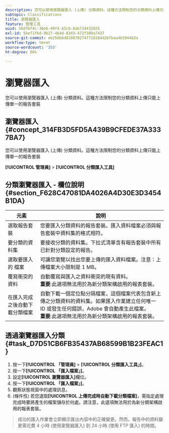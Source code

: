 ```yaml
---
description: 您可以使用瀏覽器匯入 (上傳) 分類資料。這種方法限制您的分類資料上傳只能上傳單一的報告套裝
subtopic: Classifications
title: 瀏覽器匯入
feature: 管理工具
uuid: 56dfbf4c-36e6-49f4-b5cb-8ab714432825
exl-id: 5bef1f6d-9b27-464d-8343-472f300a7437
source-git-commit: eb256b6d8308792747710284d2bfbaa4b5044b2a
workflow-type: tm+mt
source-wordcount: '353'
ht-degree: 86%

---
```


# 瀏覽器匯入

您可以使用瀏覽器匯入 (上傳) 分類資料。這種方法限制您的分類資料上傳只能上傳單一的報告套裝

## 瀏覽器匯入 {#concept_314FB3D5FD5A439B9CFEDE37A3337BA7}

您可以使用瀏覽器匯入 (上傳) 分類資料。這種方法限制您的分類資料上傳只能上傳單一的報告套裝

**[!UICONTROL 管理員]** > **[!UICONTROL 分類匯入工具]**

## 分類瀏覽器匯入 - 欄位說明 {#section_F628C47081DA4026A4D30E3D3454B1DA}

| 元素 | 說明 |
| --- | --- |
| 選取報告套裝 | 您要匯入分類資料的報告套裝。匯入資料檔案必須與報告套裝中資料集的格式相符。 |
| 要分類的資料集 | 要接收分類的資料集。下拉式清單含有報告套裝中所有已針對分類設定的報告。 |
| 選取要匯入的 檔案 | 可讓您瀏覽以找出您要上傳的匯入資料檔案。注意：上傳檔案大小限制是 1 MB。 |
| 覆寫衝突的資料 | 自動覆寫與匯入之資料衝突的現有資料。<br>**重要**:此選項無法用於為新分類架構啟用的報表套裝。 |
| 在匯入完成之後自動下載分類檔案 | 自動下載一個定位點分隔檔案，這個檔案代表包含新上傳之分類資料的資料集。如果匯入作業建立任何唯一 ID 或發生任何錯誤，Adobe 會自動產生此檔案。<br>**重要**:此選項無法用於為新分類架構啟用的報表套裝。 |


## 透過瀏覽器匯入分類 {#task_D7D51CB6FB35437AB68599B1B23FEAC1}

1. 按一下&#x200B;**[!UICONTROL 「管理員]** > **[!UICONTROL 分類匯入工具」]**。
1. 按一下&#x200B;**[!UICONTROL 「匯入檔案」]**。
1. 設定&#x200B;**[!UICONTROL 瀏覽器匯入]**&#x200B;欄位。
1. 按一下&#x200B;**[!UICONTROL 「匯入檔案」]**。
1. 觀察狀態視窗中的處理訊息。
1. (條件性) 若您選取&#x200B;**[!UICONTROL 上傳完成時自動下載分類檔案]**，需指定處理完成時要將產生的檔案儲存於何處。請注意，此選項無法用於為新分類架構啟用的報表套裝。

>成功的匯入作業會立即顯示匯出內容中的正確變更。然而，報告中的資料變更需花費 4 小時 (使用瀏覽器匯入) 到 24 小時 (使用 FTP 匯入) 的時間。

